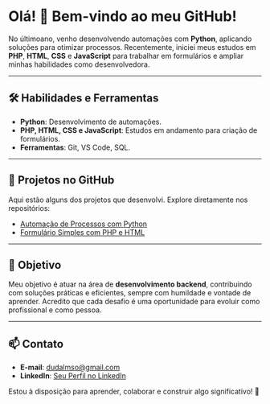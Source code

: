# Olá! 👋 Bem-vindo ao meu GitHub!

No últimoano, venho desenvolvendo automações com **Python**, aplicando soluções para otimizar processos. Recentemente, iniciei meus estudos em **PHP**, **HTML**, **CSS** e **JavaScript** para trabalhar em formulários e ampliar minhas habilidades como desenvolvedora.

---

## 🛠️ Habilidades e Ferramentas
- **Python**: Desenvolvimento de automações.
- **PHP, HTML, CSS e JavaScript**: Estudos em andamento para criação de formulários.
- **Ferramentas**: Git, VS Code, SQL.

---

## 🚀 Projetos no GitHub
Aqui estão alguns dos projetos que desenvolvi. Explore diretamente nos repositórios:
- [Automação de Processos com Python](https://github.com/dudalmso/projetos_praticos/blob/main/senha_expira_control.py)
- [Formulário Simples com PHP e HTML](https://github.com/dudalmso/projetos_praticos/blob/main/acesso.php)

---

## 🎯 Objetivo
Meu objetivo é atuar na área de **desenvolvimento backend**, contribuindo com soluções práticas e eficientes, sempre com humildade e vontade de aprender. Acredito que cada desafio é uma oportunidade para evoluir como profissional e como pessoa.

---

## 📫 Contato
- **E-mail**: dudalmso@gmail.com
- **LinkedIn**: [Seu Perfil no LinkedIn](https://www.linkedin.com/in/maria-eduarda-lima-de-sousa-901aa126b/)

Estou à disposição para aprender, colaborar e construir algo significativo! 🚀
